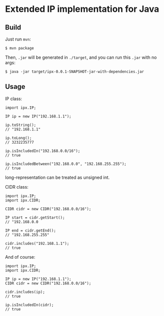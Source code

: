 Extended IP implementation for Java
====

## Build

Just run `mvn`:

    $ mvn package

Then, `.jar` will be generated in `./target`, and you can run this `.jar` with no args:

    $ java -jar target/ipx-0.0.1-SNAPSHOT-jar-with-dependencies.jar

## Usage

IP class:

    import ipx.IP;
    
    IP ip = new IP("192.168.1.1");
    
    ip.toString();
    // "192.168.1.1"
    
    ip.toLong();
    // 3232235777
    
    ip.isIncludedIn("192.168.0.0/16");
    // true
    
    ip.isIncludedBetween("192.168.0.0", "192.168.255.255");
    // true

long-representation can be treated as unsigned int.

CIDR class:

    import ipx.IP;
    import ipx.CIDR;
    
    CIDR cidr = new CIDR("192.168.0.0/16");
    
    IP start = cidr.getStart();
    // "192.168.0.0

    IP end = cidr.getEnd();
    // "192.168.255.255"
    
    cidr.includes("192.168.1.1");
    // true
    
And of course:

    import ipx.IP;
    import ipx.CIDR;
    
    IP ip = new IP("192.168.1.1");
    CIDR cidr = new CIDR("192.168.0.0/16");

    cidr.includes(ip);
    // true
    
    ip.isIncludedIn(cidr);
    // true

